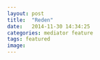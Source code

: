 ```yaml
---
layout: post
title:  "Reden"
date:   2014-11-30 14:34:25
categories: mediator feature
tags: featured
image: 
---
```


